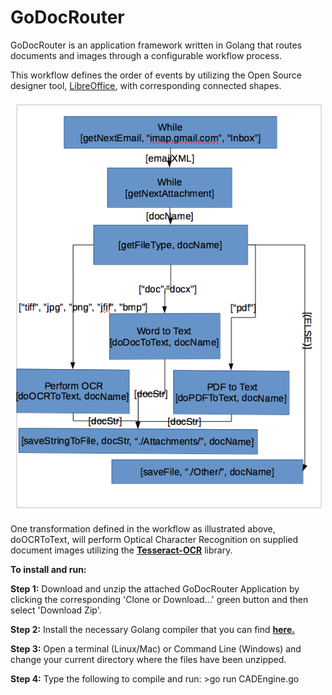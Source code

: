 # GoDocRouter
GoDocRouter is an application framework written in Golang that routes documents and images through a configurable workflow process.<p>
This workflow defines the order of events by utilizing the Open Source designer tool, <a href=https://en.wikipedia.org/wiki/LibreOffice>LibreOffice</a>, with corresponding connected shapes.<p>
<p align="center">
  <img src="./GoDocRouter.png" width="500"/>
</p>
One transformation defined in the workflow as illustrated above, doOCRToText, will perform Optical Character Recognition on supplied document images utilizing the <b><a href=https://en.wikipedia.org/wiki/Tesseract_(software)>Tesseract-OCR</a></b> library.<p><p>
<b>To install and run:</b><p><p>
<b>Step 1:</b>  Download and unzip the attached GoDocRouter Application by clicking the corresponding 'Clone or Download...' green button and then select 'Download Zip'.<p>
<b>Step 2:</b>  Install the necessary Golang compiler that you can find <b><a href=https://golang.org/dl/>here.</a></b><p>
<b>Step 3:</b>  Open a terminal (Linux/Mac) or Command Line (Windows) and change your current directory where the files have been unzipped.<p>
<b>Step 4:</b>  Type the following to compile and run: >go run CADEngine.go<p>

